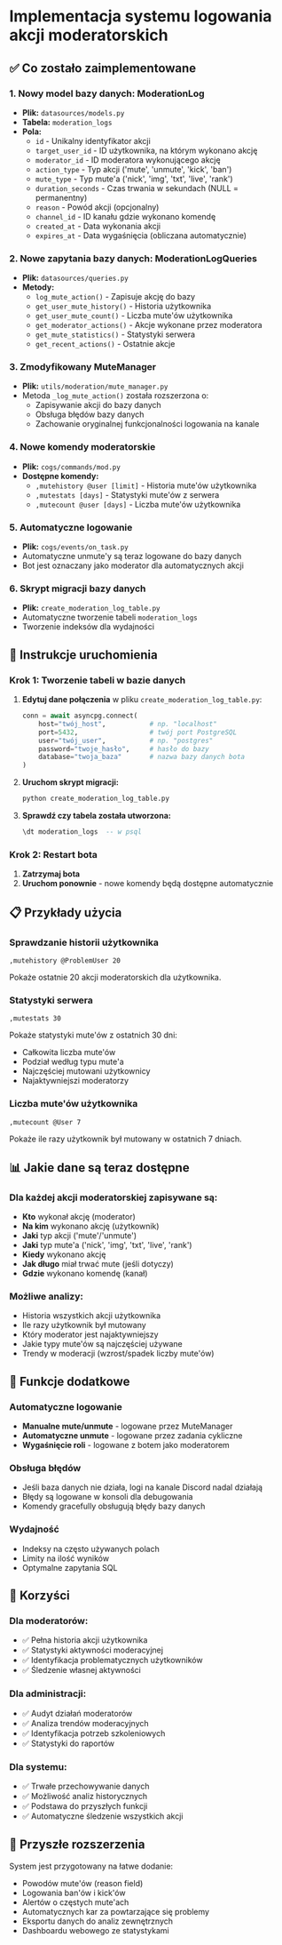 # Implementacja systemu logowania akcji moderatorskich

## ✅ Co zostało zaimplementowane

### 1. **Nowy model bazy danych: ModerationLog**
- **Plik:** `datasources/models.py`
- **Tabela:** `moderation_logs`
- **Pola:**
  - `id` - Unikalny identyfikator akcji
  - `target_user_id` - ID użytkownika, na którym wykonano akcję
  - `moderator_id` - ID moderatora wykonującego akcję
  - `action_type` - Typ akcji ('mute', 'unmute', 'kick', 'ban')
  - `mute_type` - Typ mute'a ('nick', 'img', 'txt', 'live', 'rank')
  - `duration_seconds` - Czas trwania w sekundach (NULL = permanentny)
  - `reason` - Powód akcji (opcjonalny)
  - `channel_id` - ID kanału gdzie wykonano komendę
  - `created_at` - Data wykonania akcji
  - `expires_at` - Data wygaśnięcia (obliczana automatycznie)

### 2. **Nowe zapytania bazy danych: ModerationLogQueries**
- **Plik:** `datasources/queries.py`
- **Metody:**
  - `log_mute_action()` - Zapisuje akcję do bazy
  - `get_user_mute_history()` - Historia użytkownika
  - `get_user_mute_count()` - Liczba mute'ów użytkownika
  - `get_moderator_actions()` - Akcje wykonane przez moderatora
  - `get_mute_statistics()` - Statystyki serwera
  - `get_recent_actions()` - Ostatnie akcje

### 3. **Zmodyfikowany MuteManager**
- **Plik:** `utils/moderation/mute_manager.py`
- Metoda `_log_mute_action()` została rozszerzona o:
  - Zapisywanie akcji do bazy danych
  - Obsługa błędów bazy danych
  - Zachowanie oryginalnej funkcjonalności logowania na kanale

### 4. **Nowe komendy moderatorskie**
- **Plik:** `cogs/commands/mod.py`
- **Dostępne komendy:**
  - `,mutehistory @user [limit]` - Historia mute'ów użytkownika
  - `,mutestats [days]` - Statystyki mute'ów z serwera  
  - `,mutecount @user [days]` - Liczba mute'ów użytkownika

### 5. **Automatyczne logowanie**
- **Plik:** `cogs/events/on_task.py`
- Automatyczne unmute'y są teraz logowane do bazy danych
- Bot jest oznaczany jako moderator dla automatycznych akcji

### 6. **Skrypt migracji bazy danych**
- **Plik:** `create_moderation_log_table.py`
- Automatyczne tworzenie tabeli `moderation_logs`
- Tworzenie indeksów dla wydajności

## 🚀 Instrukcje uruchomienia

### Krok 1: Tworzenie tabeli w bazie danych

1. **Edytuj dane połączenia** w pliku `create_moderation_log_table.py`:
   ```python
   conn = await asyncpg.connect(
       host="twój_host",           # np. "localhost"
       port=5432,                  # twój port PostgreSQL
       user="twój_user",           # np. "postgres"
       password="twoje_hasło",     # hasło do bazy
       database="twoja_baza"       # nazwa bazy danych bota
   )
   ```

2. **Uruchom skrypt migracji:**
   ```bash
   python create_moderation_log_table.py
   ```

3. **Sprawdź czy tabela została utworzona:**
   ```sql
   \dt moderation_logs  -- w psql
   ```

### Krok 2: Restart bota

1. **Zatrzymaj bota**
2. **Uruchom ponownie** - nowe komendy będą dostępne automatycznie

## 📋 Przykłady użycia

### Sprawdzanie historii użytkownika
```
,mutehistory @ProblemUser 20
```
Pokaże ostatnie 20 akcji moderatorskich dla użytkownika.

### Statystyki serwera  
```
,mutestats 30
```
Pokaże statystyki mute'ów z ostatnich 30 dni:
- Całkowita liczba mute'ów
- Podział według typu mute'a
- Najczęściej mutowani użytkownicy
- Najaktywniejszi moderatorzy

### Liczba mute'ów użytkownika
```
,mutecount @User 7
```
Pokaże ile razy użytkownik był mutowany w ostatnich 7 dniach.

## 📊 Jakie dane są teraz dostępne

### Dla każdej akcji moderatorskiej zapisywane są:
- **Kto** wykonał akcję (moderator)
- **Na kim** wykonano akcję (użytkownik)
- **Jaki** typ akcji ('mute'/'unmute')
- **Jaki** typ mute'a ('nick', 'img', 'txt', 'live', 'rank')
- **Kiedy** wykonano akcję
- **Jak długo** miał trwać mute (jeśli dotyczy)
- **Gdzie** wykonano komendę (kanał)

### Możliwe analizy:
- Historia wszystkich akcji użytkownika
- Ile razy użytkownik był mutowany
- Który moderator jest najaktywniejszy
- Jakie typy mute'ów są najczęściej używane
- Trendy w moderacji (wzrost/spadek liczby mute'ów)

## 🔧 Funkcje dodatkowe

### Automatyczne logowanie
- **Manualne mute/unmute** - logowane przez MuteManager
- **Automatyczne unmute** - logowane przez zadania cykliczne
- **Wygaśnięcie roli** - logowane z botem jako moderatorem

### Obsługa błędów
- Jeśli baza danych nie działa, logi na kanale Discord nadal działają
- Błędy są logowane w konsoli dla debugowania
- Komendy gracefully obsługują błędy bazy danych

### Wydajność
- Indeksy na często używanych polach
- Limity na ilość wyników
- Optymalne zapytania SQL

## 🎯 Korzyści

### Dla moderatorów:
- ✅ Pełna historia akcji użytkownika
- ✅ Statystyki aktywności moderacyjnej
- ✅ Identyfikacja problematycznych użytkowników
- ✅ Śledzenie własnej aktywności

### Dla administracji:
- ✅ Audyt działań moderatorów
- ✅ Analiza trendów moderacyjnych
- ✅ Identyfikacja potrzeb szkoleniowych
- ✅ Statystyki do raportów

### Dla systemu:
- ✅ Trwałe przechowywanie danych
- ✅ Możliwość analiz historycznych
- ✅ Podstawa do przyszłych funkcji
- ✅ Automatyczne śledzenie wszystkich akcji

## 🔮 Przyszłe rozszerzenia

System jest przygotowany na łatwe dodanie:
- Powodów mute'ów (reason field)
- Logowania ban'ów i kick'ów
- Alertów o częstych mute'ach
- Automatycznych kar za powtarzające się problemy
- Eksportu danych do analiz zewnętrznych
- Dashboardu webowego ze statystykami 